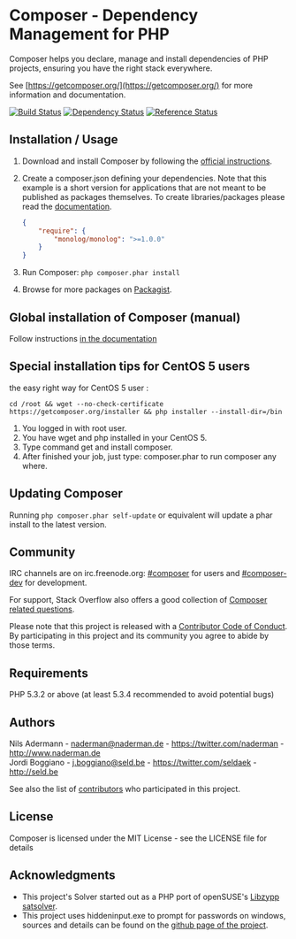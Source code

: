 Composer - Dependency Management for PHP
========================================

Composer helps you declare, manage and install dependencies of PHP projects, ensuring you have the right stack everywhere.

See [https://getcomposer.org/](https://getcomposer.org/) for more information and documentation.

[![Build Status](https://travis-ci.org/composer/composer.svg?branch=master)](https://travis-ci.org/composer/composer)
[![Dependency Status](https://www.versioneye.com/php/composer:composer/dev-master/badge.svg)](https://www.versioneye.com/php/composer:composer/dev-master)
[![Reference Status](https://www.versioneye.com/php/composer:composer/reference_badge.svg?style=flat)](https://www.versioneye.com/php/composer:composer/references)

Installation / Usage
--------------------

1. Download and install Composer by following the [official instructions](https://getcomposer.org/download/).
2. Create a composer.json defining your dependencies. Note that this example is
a short version for applications that are not meant to be published as packages
themselves. To create libraries/packages please read the
[documentation](https://getcomposer.org/doc/02-libraries.md).

    ``` json
    {
        "require": {
            "monolog/monolog": ">=1.0.0"
        }
    }
    ```

3. Run Composer: `php composer.phar install`
4. Browse for more packages on [Packagist](https://packagist.org).

Global installation of Composer (manual)
----------------------------------------

Follow instructions [in the documentation](https://getcomposer.org/doc/00-intro.md#globally)

Special installation tips for CentOS 5 users
-----------------------------------------------

the easy right way for CentOS 5 user :

    cd /root && wget --no-check-certificate https://getcomposer.org/installer && php installer --install-dir=/bin

1. You logged in with root user.
2. You have wget and php installed in your CentOS 5.
3. Type command get and install composer.
4. After finished your job, just type: composer.phar to run composer any where.

Updating Composer
-----------------

Running `php composer.phar self-update` or equivalent will update a phar
install to the latest version.

Community
---------

IRC channels are on irc.freenode.org: [#composer](irc://irc.freenode.org/composer)
for users and [#composer-dev](irc://irc.freenode.org/composer-dev) for development.

For support, Stack Overflow also offers a good collection of
[Composer related questions](https://stackoverflow.com/questions/tagged/composer-php).

Please note that this project is released with a
[Contributor Code of Conduct](http://contributor-covenant.org/version/1/2/0/).
By participating in this project and its community you agree to abide by those terms.

Requirements
------------

PHP 5.3.2 or above (at least 5.3.4 recommended to avoid potential bugs)

Authors
-------

Nils Adermann - <naderman@naderman.de> - <https://twitter.com/naderman> - <http://www.naderman.de><br />
Jordi Boggiano - <j.boggiano@seld.be> - <https://twitter.com/seldaek> - <http://seld.be><br />

See also the list of [contributors](https://github.com/composer/composer/contributors) who participated in this project.

License
-------

Composer is licensed under the MIT License - see the LICENSE file for details

Acknowledgments
---------------

- This project's Solver started out as a PHP port of openSUSE's
  [Libzypp satsolver](https://en.opensuse.org/openSUSE:Libzypp_satsolver).
- This project uses hiddeninput.exe to prompt for passwords on windows, sources
  and details can be found on the [github page of the project](https://github.com/Seldaek/hidden-input).
